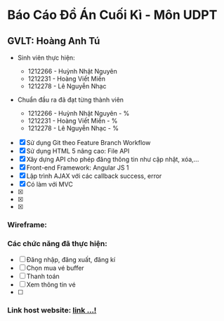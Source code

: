 # Báo Cáo Đồ Án Cuối Kì - Môn UDPT
## GVLT: Hoàng Anh Tú

* Sinh viên thực hiện:
	* 1212266 - Huỳnh Nhật Nguyên
	* 1212231 - Hoàng Viết Miền
	* 1212278 - Lê Nguyễn Nhạc
	

* Chuẩn đầu ra đã đạt từng thành viên
 
	* 1212266 - Huỳnh Nhật Nguyên - %
	* 1212231 - Hoàng Viết Miền - %
	* 1212278 - Lê Nguyễn Nhạc - %

- [x] Sử dụng Git theo Feature Branch Workflow
- [x] Sử dụng HTML 5 nâng cao: File API
- [x] Xây dựng API cho phép đăng thông tin như cập nhật, xóa,...
- [x]  Front-end Framework: Angular JS 1
- [x] Lập trình AJAX với các callback success, error
- [x] Có làm với MVC
- [x]
- [x]
- [x]
### Wireframe:



### Các chức năng đã thực hiện:
- [ ] Đăng nhập, đăng xuất, đăng kí
- [ ] Chọn mua vé buffer
- [ ] Thanh toán
- [ ] Xem thông tin vé
- [ ] 

### Link host website: [link ...!]()
